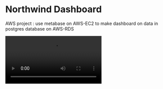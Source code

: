 # Northwind Dashboard
AWS project : use metabase on AWS-EC2 to make dashboard on data in postgres database on AWS-RDS

![](results.mov)